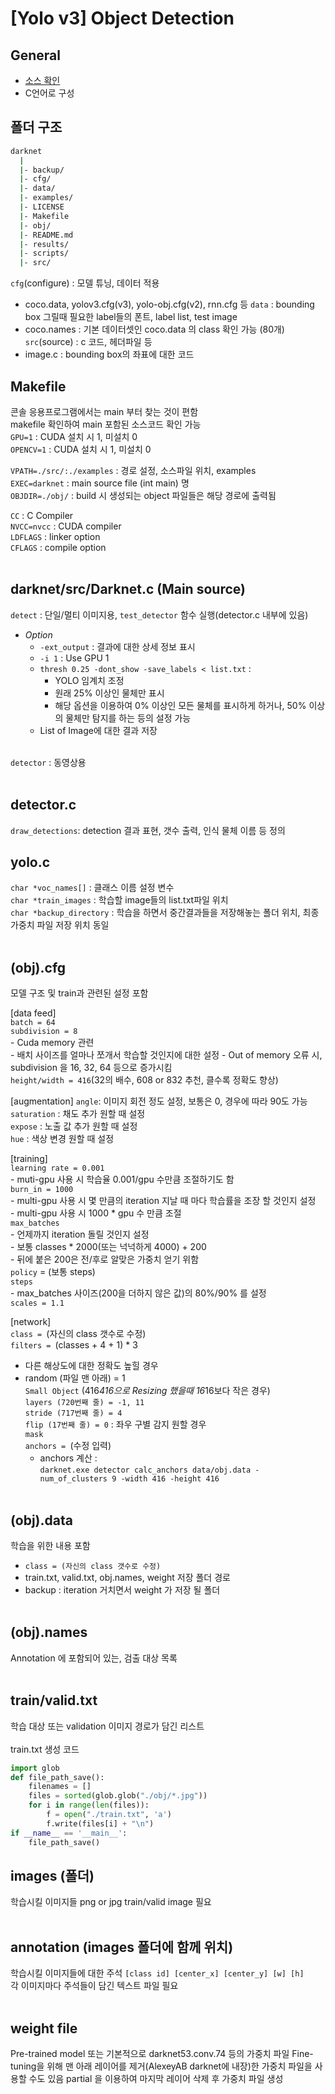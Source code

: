 # [Yolo v3] Object Detection

## General
- [소스 확인](https://github.com/pjreddie/darknet)
- C언어로 구성

## 폴더 구조
```sh
darknet
  |
  |- backup/
  |- cfg/
  |- data/
  |- examples/
  |- LICENSE
  |- Makefile
  |- obj/
  |- README.md
  |- results/
  |- scripts/ 
  |- src/
```
`cfg`(configure) : 모델 튜닝, 데이터 적용
  + coco.data, yolov3.cfg(v3), yolo-obj.cfg(v2), rnn.cfg 등
`data` : bounding box 그릴때 필요한 label들의 폰트, label list, test image
  + coco.names : 기본 데이터셋인 coco.data 의 class 확인 가능 (80개)
`src`(source) : c 코드, 헤더파일 등
  + image.c : bounding box의 좌표에 대한 코드 <br>

## Makefile
콘솔 응용프로그램에서는 main 부터 찾는 것이 편함 <br>
makefile 확인하여 main 포함된 소스코드 확인 가능 <br>
`GPU=1` : CUDA 설치 시 1, 미설치 0 <br>
`OPENCV=1` : CUDA 설치 시 1, 미설치 0 <br>

`VPATH=./src/:./examples` : 경로 설정, 소스파일 위치, examples <br>
`EXEC=darknet` : main source file (int main) 명 <br>
`OBJDIR=./obj/` : build 시 생성되는 object 파일들은 해당 경로에 출력됨 <br>

`CC` : C Compiler <br>
`NVCC=nvcc` : CUDA compiler <br>
`LDFLAGS` : linker option <br>
`CFLAGS` : compile option <br> <br>



## darknet/src/Darknet.c (Main source)
`detect` : 단일/멀티 이미지용, `test_detector` 함수 실행(detector.c 내부에 있음) <br>
  + *Option*<br>
    + `-ext_output` : 결과에 대한 상세 정보 표시<br>
    + `-i 1` : Use GPU 1 <br>
    + `thresh 0.25 -dont_show -save_labels < list.txt` : 
      + YOLO 임계치 조정 <br>
      + 원래 25% 이상인 물체만 표시 <br>
      + 해당 옵션을 이용하여 0% 이상인 모든 물체를 표시하게 하거나, 50% 이상의 물체만 탐지를 하는 등의 설정 가능 <br>
    + List of Image에 대한 결과 저장 <br> <br>

`detector` : 동영상용 <br> <br>



## detector.c
`draw_detections`: detection 결과 표현, 갯수 출력, 인식 물체 이름 등 정의




## yolo.c
`char *voc_names[]` : 클래스 이름 설정 변수 <br>
`char *train_images` : 학습할 image들의 list.txt파일 위치 <br>
`char *backup_directory` : 학습을 하면서 중간결과들을 저장해놓는 폴더 위치, 최종 가중치 파일 저장 위치 동일 <br><br>



## (obj).cfg
모델 구조 및 train과 관련된 설정 포함

[data feed] <br>
`batch = 64` <br>
`subdivision = 8` <br>
    - Cuda memory 관련 <br>
    - 배치 사이즈를 얼마나 쪼개서 학습할 것인지에 대한 설정
    - Out of memory 오류 시, subdivision 을 16, 32, 64 등으로 증가시킴 <br>
`height/width = 416`(32의 배수, 608 or 832 추천, 클수록 정확도 향상) <br>

[augmentation]
`angle`: 이미지 회전 정도 설정, 보통은 0, 경우에 따라 90도 가능 <br>
`saturation` : 채도 추가 원할 때 설정 <br>
`expose` : 노출 값 추가 원할 때 설정 <br>
`hue` : 색상 변경 원할 때 설정 <br>

[training] <br>
`learning rate = 0.001`  <br>
    - muti-gpu 사용 시 학습율 0.001/gpu 수만큼 조절하기도 함 <br>
`burn_in = 1000` <br>
    - multi-gpu 사용 시 몇 만큼의 iteration 지날 때 마다 학습률을 조장 할 것인지 설정 <br>
    - multi-gpu 사용 시 1000 * gpu 수 만큼 조절 <br>
`max_batches` <br>
    - 언제까지 iteration 돌릴 것인지 설정 <br>
    - 보통 classes * 2000(또는 넉넉하게 4000) + 200 <br>
    - 뒤에 붙은 200은 전/후로 알맞은 가중치 얻기 위함 <br>
`policy` = (보통 steps) <br>
`steps` <br>
    - max_batches 사이즈(200을 더하지 않은 값)의 80%/90% 를 설정 <br>
`scales = 1.1` <br>

[network] <br>
`class = `(자신의 class 갯수로 수정) <br>
`filters = `(classes + 4 + 1) * 3 <br>
- 다른 해상도에 대한 정확도 높힐 경우 <br>
- random (파일 맨 아래) = 1  <br>
`Small Object` (416*416으로 Resizing 했을때 16*16보다 작은 경우) <br>
`layers (720번째 줄) = -1, 11` <br>
`stride (717번째 줄) = 4` <br>
`flip (17번째 줄) = 0` : 좌우 구별 감지 원할 경우 <br>
`mask` <br>
`anchors = `(수정 입력) <br>
    - anchors 계산 : <br>
`darknet.exe detector calc_anchors data/obj.data -num_of_clusters 9 -width 416 -height 416` <br> <br>

## (obj).data
학습을 위한 내용 포함
- `class = (자신의 class 갯수로 수정)` <br>
- train.txt, valid.txt, obj.names, weight 저장 폴더 경로 <br>
- backup : iteration 거치면서 weight 가 저장 될 폴더 <br> <br>


## (obj).names
Annotation 에 포함되어 있는, 검출 대상 목록 <br> <br>


## train/valid.txt
학습 대상 또는 validation 이미지 경로가 담긴 리스트 <br> <br>
train.txt 생성 코드
```python
import glob 
def file_path_save():
    filenames = []
    files = sorted(glob.glob("./obj/*.jpg"))
    for i in range(len(files)):
        f = open("./train.txt", 'a')
        f.write(files[i] + "\n")
if __name__ == '__main__':
    file_path_save()
```


## images (폴더)
학습시킬 이미지들
png or jpg
train/valid image 필요 <br> <br>


## annotation (images 폴더에 함께 위치)
학습시킬 이미지들에 대한 주석
`[class id] [center_x] [center_y] [w] [h]` <br>
각 이미지마다 주석들이 담긴 텍스트 파일 필요 <br> <br>



## weight file
Pre-trained model 또는 기본적으로 darknet53.conv.74 등의 가중치 파일
Fine-tuning을 위해 맨 아래 레이어를 제거(AlexeyAB darknet에 내장)한 가중치 파일을 사용할 수도 있음
partial 을 이용하여 마지막 레이어 삭제 후 가중치 파일 생성 <br> <br>





